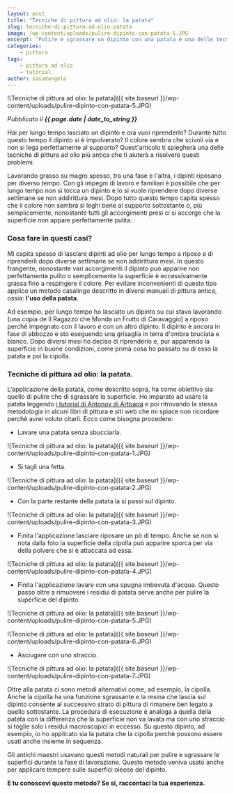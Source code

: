 ```yaml
---
layout: post
title: "Tecniche di pittura ad olio: la patata"
slug: tecniche-di-pittura-ad-olio-patata
image: /wp-content/uploads/pulire-dipinto-con-patata-5.JPG
excerpt: "Pulire e sgrassare un dipinto con una patata è una delle tecniche di pittura ad olio più conosciuta e antica. Quest'articolo ti spiega come usarla."
categories:
    - pittura
tags:
    - pittura ad olio
    - tutorial
author: sasadangelo
---
```


![Tecniche di pittura ad olio: la patata]({{ site.baseurl }}/wp-content/uploads/pulire-dipinto-con-patata-5.JPG)

_Pubblicato il **{{ page.date | date_to_string }}**_

Hai per lungo tempo lasciato un dipinto e ora vuoi riprenderlo? Durante tutto questo tempo il dipinto si è impolverato? Il colore sembra che scivoli via e non si lega perfettamente al supporto? Quest'articolo ti spiegherà una delle tecniche di pittura ad olio più antica che ti aiuterà a risolvere questi problemi.

Lavorando grasso su magro spesso, tra una fase e l'altra, i dipinti riposano per diverso tempo. Con gli impegni di lavoro e familiari è possibile che per lungo tempo non si tocca un dipinto e lo si vuole riprendere dopo diverse settimane se non addirittura mesi. Dopo tutto questo tempo capita spesso che il colore non sembra si leghi bene al supporto sottostante o, più semplicemente, nonostante tutti gli accorgimenti presi ci si accorge che la superficie non appare perfettamente pulita.

### Cosa fare in questi casi?

Mi capita spesso di lasciare dipinti ad olio per lungo tempo a riposo e di riprenderli dopo diverse settimane se non addirittura mesi. In questo frangente, nonostante vari accorgimenti il dipinto può apparire non perfettamente pulito o semplicemente la superficie è eccessivamente grassa fino a respingere il colore. Per evitare inconvenienti di questo tipo applico un metodo casalingo descritto in diversi manuali di pittura antica, ossia: **l'uso della patata**.

Ad esempio, per lungo tempo ho lasciato un dipinto su cui stavo lavorando (una copia de Il Ragazzo che Monda un Frutto di Caravaggio) a riposo perchè impegnato con il lavoro e con un altro dipinto. Il dipinto è ancora in fase di abbozzo e sto eseguendo una grisaglia in terra d'ombra bruciata e bianco. Dopo diversi mesi ho deciso di riprenderlo e, pur apparendo la superficie in buone condizioni, come prima cosa ho passato su di esso la patata e poi la cipolla.

### Tecniche di pittura ad olio: la patata.

L'applicazione della patata, come descritto sopra, ha come obiettivo sia quello di pulire che di sgrassare la superficie. Ho imparato ad usare la patata leggendo [i tutorial di Antonov di Artpapa](http://www.artpapa.com/) e poi ritrovando la stessa metodologia in alcuni libri di pittura e siti web che mi spiace non ricordare perchè avrei voluto citarli. Ecco come bisogna procedere:

* Lavare una patata senza sbucciarla. 

![Tecniche di pittura ad olio: la patata]({{ site.baseurl }}/wp-content/uploads/pulire-dipinto-con-patata-1.JPG)

* Si tagli una fetta. 

![Tecniche di pittura ad olio: la patata]({{ site.baseurl }}/wp-content/uploads/pulire-dipinto-con-patata-2.JPG)

* Con la parte restante della patata la si passi sul dipinto. 

![Tecniche di pittura ad olio: la patata]({{ site.baseurl }}/wp-content/uploads/pulire-dipinto-con-patata-3.JPG)

* Finita l'applicazione lasciare riposare un pò di tempo. Anche se non si nota dalla foto la superficie della cipolla può apparire sporca per via della polvere che si è attaccata ad essa. 

![Tecniche di pittura ad olio: la patata]({{ site.baseurl }}/wp-content/uploads/pulire-dipinto-con-patata-4.JPG)

* Finita l'applicazione lavare con una spugna imbevuta d'acqua. Questo passo oltre a rimuovere i residui di patata serve anche per pulire la superficie del dipinto. 

![Tecniche di pittura ad olio: la patata]({{ site.baseurl }}/wp-content/uploads/pulire-dipinto-con-patata-5.JPG) 

![Tecniche di pittura ad olio: la patata]({{ site.baseurl }}/wp-content/uploads/pulire-dipinto-con-patata-6.JPG)

* Asciugare con uno straccio. 

![Tecniche di pittura ad olio: la patata]({{ site.baseurl }}/wp-content/uploads/pulire-dipinto-con-patata-7.JPG)

Oltre alla patata ci sono metodi alternativi come, ad esempio, la cipolla. Anche la cipolla ha una funzione sgrassante e la resina che lascia sul dipinto consente al successivo strato di pittura di rimanere ben legato a quello sottostante. La procedura di esecuzione è analoga a quella della patata con la differenza che la superficie non va lavata ma con uno straccio si toglie solo i residui macroscopici in eccesso. Su questo dipinto, ad esempio, io ho applicato sia la patata che la cipolla perchè possono essere usati anche insieme in sequenza.

Gli antichi maestri usavano questi metodi naturali per pulire e sgrassare le superfici durante la fase di lavorazione. Questo metodo veniva usato anche per applicare tempere sulle superfici oleose del dipinto.

**E tu conoscevi questo metodo? Se si, raccontaci la tua esperienza.**
